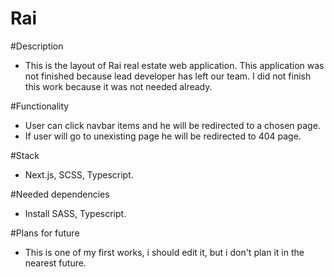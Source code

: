 # Rai

#Description
- This is the layout of Rai real estate web application. This application was not finished because lead developer has left our team. I did not finish this work because it was not needed already.

#Functionality
- User can click navbar items and he will be redirected to a chosen page.
- If user will go to unexisting page he will be redirected to 404 page.

#Stack
- Next.js, SCSS, Typescript.

#Needed dependencies
- Install SASS, Typescript.

#Plans for future
- This is one of my first works, i should edit it, but i don't plan it in the nearest future.
